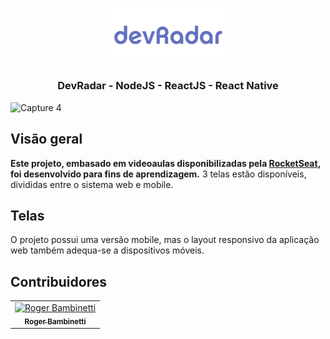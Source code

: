
<h1 align="center">
<img
		width="200"
		alt="Logo"
		src="https://github.com/RogerBambinetti/devradar-nodejs-reactjs-react-native/blob/master/preview/logo%403x.png">
</h1>
<h3 align="center">
	DevRadar - NodeJS - ReactJS - React Native
</h3>

<p align="center">
	

<img
		width="700"
		alt="Capture 4"
		src="">
</p>

## Visão geral

**Este projeto, embasado em videoaulas disponibilizadas pela [RocketSeat](https://github.com/Rocketseat), foi desenvolvido para fins de aprendizagem.** 3 telas estão disponíveis, divididas entre o sistema web e mobile.


## Telas

O projeto possui uma versão mobile, mas o layout responsivo da aplicação web também adequa-se a dispositivos móveis.

<p align="center">




## Contribuidores

<table>
  <tr>
<td align="center"><a href=""><img src="https://avatars0.githubusercontent.com/u/50684839?s=460&v=4" width="100px;" alt="Roger Bambinetti"/><br /><sub><b>Roger Bambinetti</b></sub></a></td>
  </tr>
</table>
